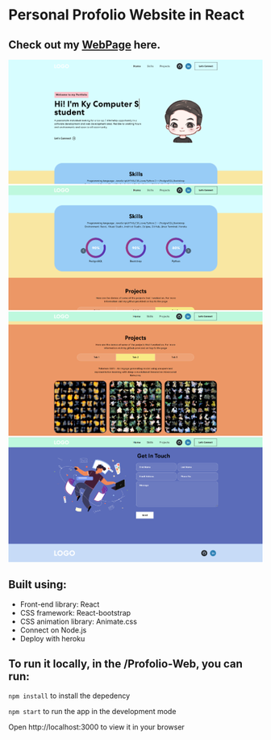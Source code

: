 # Personal Profolio Website in React

## Check out my [WebPage](https://ky-profile.netlify.app/) here.

![alt websiteImage1](https://github.com/yehtunkhine/Profolio-Web/blob/main/src/assets/img/profile1.png)
![alt websiteImage1](https://github.com/yehtunkhine/Profolio-Web/blob/main/src/assets/img/profile2.png)
![alt websiteImage1](https://github.com/yehtunkhine/Profolio-Web/blob/main/src/assets/img/profile3.png)
![alt websiteImage1](https://github.com/yehtunkhine/Profolio-Web/blob/main/src/assets/img/profile4.png)

## Built using:

- Front-end library: React
- CSS framework: React-bootstrap
- CSS animation library: Animate.css
- Connect on Node.js
- Deploy with heroku

## To run it locally, in the /Profolio-Web, you can run:

`npm install` to install the depedency

`npm start` to run the app in the development mode

Open http://localhost:3000 to view it in your browser
